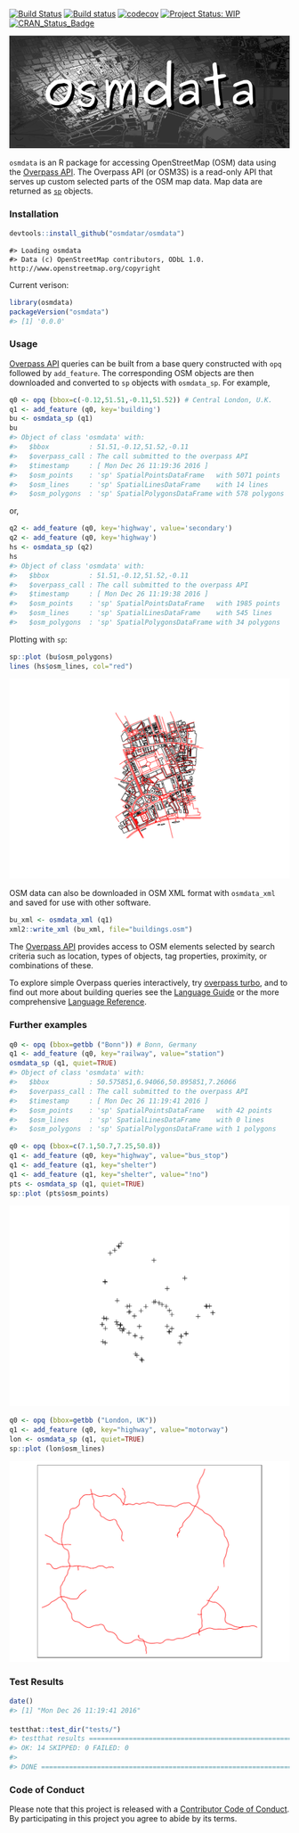
<!-- README.md is generated from README.Rmd. Please edit that file -->
[![Build Status](https://travis-ci.org/osmdatar/osmdata.svg?branch=master)](https://travis-ci.org/osmdatar/osmdata) [![Build status](https://ci.appveyor.com/api/projects/status/github/osmdatar/osmdata?svg=true)](https://ci.appveyor.com/project/mpadge/osmdata) [![codecov](https://codecov.io/gh/osmdatar/osmdata/branch/master/graph/badge.svg)](https://codecov.io/gh/osmdatar/osmdata) [![Project Status: WIP](http://www.repostatus.org/badges/0.1.0/wip.svg)](http://www.repostatus.org/#wip) [![CRAN\_Status\_Badge](http://www.r-pkg.org/badges/version/osmdata)](http://cran.r-project.org/web/packages/osmdata)

![](./fig/title.png)

`osmdata` is an R package for accessing OpenStreetMap (OSM) data using the [Overpass API](http://wiki.openstreetmap.org/wiki/Overpass_API). The Overpass API (or OSM3S) is a read-only API that serves up custom selected parts of the OSM map data. Map data are returned as [`sp`](https://cran.r-project.org/package=sp) objects.

### Installation

``` r
devtools::install_github("osmdatar/osmdata")
```

    #> Loading osmdata
    #> Data (c) OpenStreetMap contributors, ODbL 1.0. http://www.openstreetmap.org/copyright

Current verison:

``` r
library(osmdata)
packageVersion("osmdata")
#> [1] '0.0.0'
```

### Usage

[Overpass API](http://wiki.openstreetmap.org/wiki/Overpass_API) queries can be built from a base query constructed with `opq` followed by `add_feature`. The corresponding OSM objects are then downloaded and converted to `sp` objects with `osmdata_sp`. For example,

``` r
q0 <- opq (bbox=c(-0.12,51.51,-0.11,51.52)) # Central London, U.K.
q1 <- add_feature (q0, key='building')
bu <- osmdata_sp (q1)
bu
#> Object of class 'osmdata' with:
#>   $bbox          : 51.51,-0.12,51.52,-0.11
#>   $overpass_call : The call submitted to the overpass API
#>   $timestamp     : [ Mon Dec 26 11:19:36 2016 ]
#>   $osm_points    : 'sp' SpatialPointsDataFrame   with 5071 points
#>   $osm_lines     : 'sp' SpatialLinesDataFrame    with 14 lines
#>   $osm_polygons  : 'sp' SpatialPolygonsDataFrame with 578 polygons
```

or,

``` r
q2 <- add_feature (q0, key='highway', value='secondary')
q2 <- add_feature (q0, key='highway')
hs <- osmdata_sp (q2)
hs
#> Object of class 'osmdata' with:
#>   $bbox          : 51.51,-0.12,51.52,-0.11
#>   $overpass_call : The call submitted to the overpass API
#>   $timestamp     : [ Mon Dec 26 11:19:38 2016 ]
#>   $osm_points    : 'sp' SpatialPointsDataFrame   with 1985 points
#>   $osm_lines     : 'sp' SpatialLinesDataFrame    with 545 lines
#>   $osm_polygons  : 'sp' SpatialPolygonsDataFrame with 34 polygons
```

Plotting with `sp`:

``` r
sp::plot (bu$osm_polygons)
lines (hs$osm_lines, col="red")
```

![](./fig/README-plot1.png)

OSM data can also be downloaded in OSM XML format with `osmdata_xml` and saved for use with other software.

``` r
bu_xml <- osmdata_xml (q1)
xml2::write_xml (bu_xml, file="buildings.osm")
```

The [Overpass API](http://wiki.openstreetmap.org/wiki/Overpass_API) provides access to OSM elements selected by search criteria such as location, types of objects, tag properties, proximity, or combinations of these.

To explore simple Overpass queries interactively, try [overpass turbo](http://overpass-turbo.eu/), and to find out more about building queries see the [Language Guide](http://wiki.openstreetmap.org/wiki/Overpass_API/Language_Guide) or the more comprehensive [Language Reference](http://wiki.openstreetmap.org/wiki/Overpass_API/Overpass_QL).

<!--
The following functions are implemented:

- `add_feature`:    Add a feature to an Overpass query
- `available_features`: List recognized features in OSM Overpass
- `available_tags`: List tags associated with a feature
- `bbox_to_string`: Convert a named matrix or a named vector (or an unnamed vector) return a string
- `opq`:    Begin building an Overpass query
- `overpass_query`: Issue OSM Overpass Query
- `overpass_status`:    Retrieve status of the Overpass API
- `read_osm`:   Read an XML OSM Overpass response from path
-->
### Further examples

``` r
q0 <- opq (bbox=getbb ("Bonn")) # Bonn, Germany
q1 <- add_feature (q0, key="railway", value="station")
osmdata_sp (q1, quiet=TRUE)
#> Object of class 'osmdata' with:
#>   $bbox          : 50.575851,6.94066,50.895851,7.26066
#>   $overpass_call : The call submitted to the overpass API
#>   $timestamp     : [ Mon Dec 26 11:19:41 2016 ]
#>   $osm_points    : 'sp' SpatialPointsDataFrame   with 42 points
#>   $osm_lines     : 'sp' SpatialLinesDataFrame    with 0 lines
#>   $osm_polygons  : 'sp' SpatialPolygonsDataFrame with 1 polygons
```

``` r
q0 <- opq (bbox=c(7.1,50.7,7.25,50.8))
q1 <- add_feature (q0, key="highway", value="bus_stop")
q1 <- add_feature (q1, key="shelter")
q1 <- add_feature (q1, key="shelter", value="!no")
pts <- osmdata_sp (q1, quiet=TRUE)
sp::plot (pts$osm_points)
```

![](./fig/README-only_nodes.png)

``` r
q0 <- opq (bbox=getbb ("London, UK"))
q1 <- add_feature (q0, key="highway", value="motorway")
lon <- osmdata_sp (q1, quiet=TRUE)
sp::plot (lon$osm_lines)
```

![](./fig/README-london-motorways.png)

### Test Results

``` r
date()
#> [1] "Mon Dec 26 11:19:41 2016"

testthat::test_dir("tests/")
#> testthat results ===========================================================
#> OK: 14 SKIPPED: 0 FAILED: 0
#> 
#> DONE ======================================================================
```

### Code of Conduct

Please note that this project is released with a [Contributor Code of Conduct](CONDUCT.md). By participating in this project you agree to abide by its terms.
